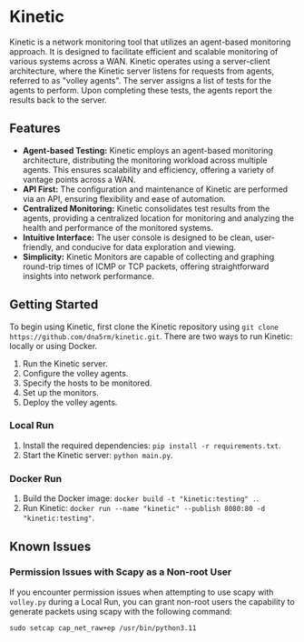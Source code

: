 # Kinetic

Kinetic is a network monitoring tool that utilizes an agent-based monitoring approach. It is designed to facilitate efficient and scalable monitoring of various systems across a WAN. Kinetic operates using a server-client architecture, where the Kinetic server listens for requests from agents, referred to as "volley agents". The server assigns a list of tests for the agents to perform. Upon completing these tests, the agents report the results back to the server.

## Features

- **Agent-based Testing:** Kinetic employs an agent-based monitoring architecture, distributing the monitoring workload across multiple agents. This ensures scalability and efficiency, offering a variety of vantage points across a WAN.
- **API First:** The configuration and maintenance of Kinetic are performed via an API, ensuring flexibility and ease of automation.
- **Centralized Monitoring:** Kinetic consolidates test results from the agents, providing a centralized location for monitoring and analyzing the health and performance of the monitored systems.
- **Intuitive Interface:** The user console is designed to be clean, user-friendly, and conducive for data exploration and viewing.
- **Simplicity:** Kinetic Monitors are capable of collecting and graphing round-trip times of ICMP or TCP packets, offering straightforward insights into network performance.

## Getting Started

To begin using Kinetic, first clone the Kinetic repository using `git clone https://github.com/dna5rm/kinetic.git`. There are two ways to run Kinetic: locally or using Docker.

1. Run the Kinetic server.
2. Configure the volley agents.
3. Specify the hosts to be monitored.
4. Set up the monitors.
5. Deploy the volley agents.

### Local Run

1. Install the required dependencies: `pip install -r requirements.txt`.
2. Start the Kinetic server: `python main.py`.

### Docker Run

1. Build the Docker image: `docker build -t "kinetic:testing" .`.
2. Run Kinetic: `docker run --name "kinetic" --publish 8080:80 -d "kinetic:testing"`.

## Known Issues

### Permission Issues with Scapy as a Non-root User

If you encounter permission issues when attempting to use scapy with `volley.py` during a Local Run, you can grant non-root users the capability to generate packets using scapy with the following command:

`sudo setcap cap_net_raw+ep /usr/bin/python3.11`